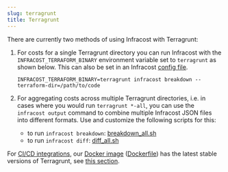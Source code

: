 ```yaml
---
slug: terragrunt
title: Terragrunt
---
```


There are currently two methods of using Infracost with Terragrunt:

1. For costs for a single Terragrunt directory you can run Infracost with the `INFRACOST_TERRAFORM_BINARY` environment variable set to `terragrunt` as shown below. This can also be set in an Infracost [config file](/docs/multi_project/config_file).

    ```shell
    INFRACOST_TERRAFORM_BINARY=terragrunt infracost breakdown --terraform-dir=/path/to/code
    ```

2. For aggregating costs across multiple Terragrunt directories, i.e. in cases where you would run `terragrunt *-all`, you can use the `infracost output` command to combine multiple Infracost JSON files into different formats. Use and customize the following scripts for this:
    - to run `infracost breakdown`: [breakdown_all.sh](https://github.com/infracost/infracost/blob/master/scripts/terragrunt/breakdown_all.sh)
    - to run `infracost diff`: [diff_all.sh](https://github.com/infracost/infracost/blob/master/scripts/terragrunt/breakdown_all.sh)

For [CI/CD integrations](/docs/integrations/cicd), our [Docker image](https://hub.docker.com/repository/docker/infracost/infracost) ([Dockerfile](https://github.com/infracost/infracost/blob/master/Dockerfile)) has the latest stable versions of Terragrunt, see [this section](/docs/integrations/environment_variables#terraform_binary).
